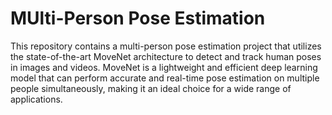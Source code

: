 # MUlti-Person Pose Estimation
 This repository contains a multi-person pose estimation project that utilizes the state-of-the-art MoveNet architecture to detect and track human poses in images and videos. MoveNet is a lightweight and efficient deep learning model that can perform accurate and real-time pose estimation on multiple people simultaneously, making it an ideal choice for a wide range of applications.
